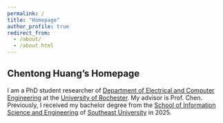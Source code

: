 ```yaml
---
permalink: /
title: "Homepage"
author_profile: true
redirect_from: 
  - /about/
  - /about.html
---
```


Chentong Huang’s Homepage
------
I am a PhD student researcher of [Department of Electrical and Computer Engineering](https://www.hajim.rochester.edu/ece/) at the [University of Rochester](https://www.rochester.edu/). My advisor is Prof. Chen. Previously, I received my bachelor degree from the [School of Information Science and Engineering](https://radio.seu.edu.cn/) of [Southeast University](https://www.seu.edu.cn/) in 2025.

